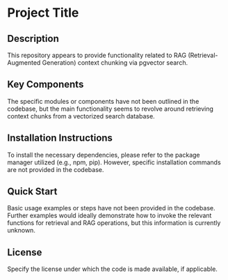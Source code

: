 # Project Title

## Description

This repository appears to provide functionality related to RAG (Retrieval-Augmented Generation) context chunking via pgvector search. 

## Key Components

The specific modules or components have not been outlined in the codebase, but the main functionality seems to revolve around retrieving context chunks from a vectorized search database.

## Installation Instructions

To install the necessary dependencies, please refer to the package manager utilized (e.g., npm, pip). However, specific installation commands are not provided in the codebase.

## Quick Start

Basic usage examples or steps have not been provided in the codebase. Further examples would ideally demonstrate how to invoke the relevant functions for retrieval and RAG operations, but this information is currently unknown.

## License

Specify the license under which the code is made available, if applicable.